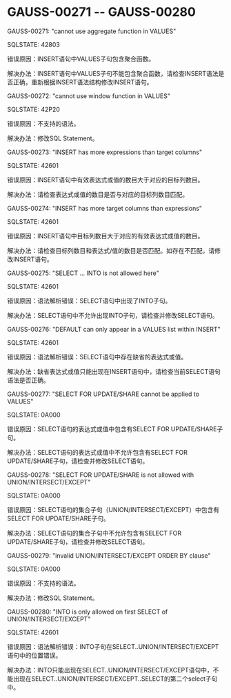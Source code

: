 # GAUSS-00271 -- GAUSS-00280<a name="ZH-CN_TOPIC_0302073516"></a>

GAUSS-00271: "cannot use aggregate function in VALUES"

SQLSTATE: 42803

错误原因：INSERT语句中VALUES子句包含聚合函数。

解决办法：INSERT语句中VALUES子句不能包含聚合函数，请检查INSERT语法是否正确，重新根据INSERT语法结构修改INSERT语句。

GAUSS-00272: "cannot use window function in VALUES"

SQLSTATE: 42P20

错误原因：不支持的语法。

解决办法：修改SQL Statement。

GAUSS-00273: "INSERT has more expressions than target columns"

SQLSTATE: 42601

错误原因：INSERT语句中有效表达式或值的数目大于对应的目标列数目。

解决办法：请检查表达式或值的数目是否与对应的目标列数目匹配。

GAUSS-00274: "INSERT has more target columns than expressions"

SQLSTATE: 42601

错误原因：INSERT语句中目标列数目大于对应的有效表达式或值的数目。

解决办法：请检查目标列数目和表达式/值的数目是否匹配。如存在不匹配，请修改INSERT语句。

GAUSS-00275: "SELECT ... INTO is not allowed here"

SQLSTATE: 42601

错误原因：语法解析错误：SELECT语句中出现了INTO子句。

解决办法：SELECT语句中不允许出现INTO子句，请检查并修改SELECT语句。

GAUSS-00276: "DEFAULT can only appear in a VALUES list within INSERT"

SQLSTATE: 42601

错误原因：语法解析错误：SELECT语句中存在缺省的表达式或值。

解决办法：缺省表达式或值只能出现在INSERT语句中，请检查当前SELECT语句语法是否正确。

GAUSS-00277: "SELECT FOR UPDATE/SHARE cannot be applied to VALUES"

SQLSTATE: 0A000

错误原因：SELECT语句的表达式或值中包含有SELECT FOR UPDATE/SHARE子句。

解决办法：SELECT语句的表达式或值中不允许包含有SELECT FOR UPDATE/SHARE子句，请检查并修改SELECT语句。

GAUSS-00278: "SELECT FOR UPDATE/SHARE is not allowed with UNION/INTERSECT/EXCEPT"

SQLSTATE: 0A000

错误原因：SELECT语句的集合子句（UNION/INTERSECT/EXCEPT）中包含有SELECT FOR UPDATE/SHARE子句。

解决办法：SELECT语句的集合子句中不允许包含有SELECT FOR UPDATE/SHARE子句，请检查并修改SELECT语句。

GAUSS-00279: "invalid UNION/INTERSECT/EXCEPT ORDER BY clause"

SQLSTATE: 0A000

错误原因：不支持的语法。

解决办法：修改SQL Statement。

GAUSS-00280: "INTO is only allowed on first SELECT of UNION/INTERSECT/EXCEPT"

SQLSTATE: 42601

错误原因：语法解析错误：INTO子句在SELECT..UNION/INTERSECT/EXCEPT语句中的位置错误。

解决办法：INTO只能出现在SELECT..UNION/INTERSECT/EXCEPT语句中，不能出现在SELECT..UNION/INTERSECT/EXCEPT..SELECT的第二个select子句中。

